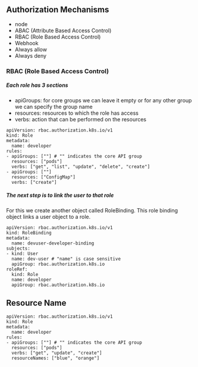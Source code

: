 ## Authorization Mechanisms
- node
- ABAC (Attribute Based Access Control)
- RBAC (Role Based Access Control)
- Webhook
- Always allow
- Always deny


### RBAC (Role Based Access Control)

##### Each role has 3 sections

- apiGroups: for core groups we can leave it empty or for any other group we can specify the group name
- resources: resources to which the role has access
- verbs: action that can be performed on the resources

```
apiVersion: rbac.authorization.k8s.io/v1
kind: Role
metadata:
  name: developer
rules:
- apiGroups: [""] # "" indicates the core API group
  resources: ["pods"]
  verbs: ["get", "list", "update", "delete", "create"]
- apiGroups: [""]
  resources: ["ConfigMap"]
  verbs: ["create"]
```

##### The next step is to link the user to that role

For this we create another object called RoleBinding. This role binding object links a user object to a role. <br>

```
apiVersion: rbac.authorization.k8s.io/v1
kind: RoleBinding
metadata:
  name: devuser-developer-binding
subjects:
- kind: User
  name: dev-user # "name" is case sensitive
  apiGroup: rbac.authorization.k8s.io
roleRef:
  kind: Role
  name: developer
  apiGroup: rbac.authorization.k8s.io
```

## Resource Name 

```
apiVersion: rbac.authorization.k8s.io/v1
kind: Role
metadata:
  name: developer
rules:
- apiGroups: [""] # "" indicates the core API group
  resources: ["pods"]
  verbs: ["get", "update", "create"]
  resourceNames: ["blue", "orange"]
```

